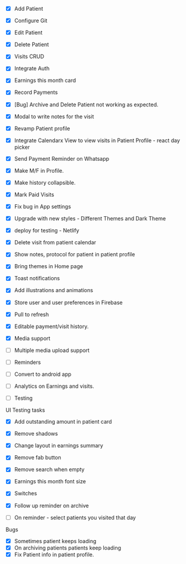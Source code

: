 - [x] Add Patient
- [x] Configure Git
- [x] Edit Patient
- [x] Delete Patient
- [x] Visits CRUD
- [x] Integrate Auth
- [x] Earnings this month card
- [x] Record Payments
- [x] [Bug] Archive and Delete Patient not working as expected.
- [x] Modal to write notes for the visit
- [x] Revamp Patient profile
- [x] Integrate Calendarx View to view visits in Patient Profile - react day picker
- [x] Send Payment Reminder on Whatsapp
- [x] Make M/F in Profile.
- [x] Make history collapsible.
- [x] Mark Paid Visits
- [x] Fix bug in App settings
- [x] Upgrade with new styles - Different Themes and Dark Theme
- [x] deploy for testing - Netlify
- [x] Delete visit from patient calendar
- [x] Show notes, protocol for patient in patient profile
- [x] Bring themes in Home page
- [x] Toast notifications
- [x] Add illustrations and animations
- [x] Store user and user preferences in Firebase

- [x] Pull to refresh
- [x] Editable payment/visit history.
- [x] Media support
- [ ] Multiple media upload support
- [ ] Reminders
- [ ] Convert to android app
- [ ] Analytics on Earnings and visits.
- [ ] Testing

UI Testing tasks
- [x] Add outstanding amount in patient card
- [x] Remove shadows
- [x] Change layout in earnings summary
- [x] Remove fab button
- [x] Remove search when empty
- [x] Earnings this month font size
- [x] Switches
- [X] Follow up reminder on archive
- [ ] On reminder - select patients you visited that day


Bugs
- [X] Sometimes patient keeps loading
- [X] On archiving patients patients keep loading
- [X] Fix Patient info in patient profile.